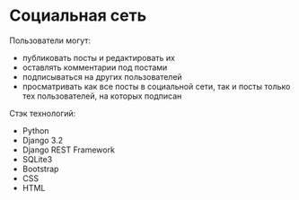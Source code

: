 # Социальная сеть


Пользователи могут:
- публиковать посты и редактировать их
- оставлять комментарии под постами
- подписываться на других пользователей
- просматривать как все посты в социальной сети, так и посты только тех пользователей, на которых подписан


Стэк технологий:
- Python
- Django 3.2
- Django REST Framework
- SQLite3
- Bootstrap
- CSS
- HTML